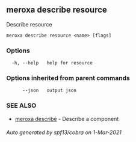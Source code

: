 ## meroxa describe resource

Describe resource

```
meroxa describe resource <name> [flags]
```

### Options

```
  -h, --help   help for resource
```

### Options inherited from parent commands

```
      --json   output json
```

### SEE ALSO

* [meroxa describe](meroxa_describe.md)	 - Describe a component

###### Auto generated by spf13/cobra on 1-Mar-2021
